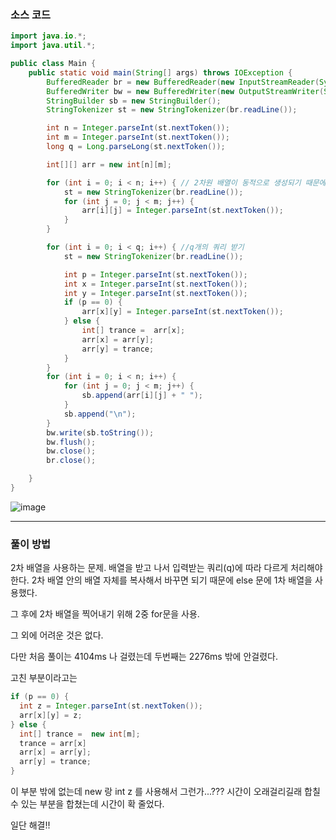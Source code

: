 ### 소스 코드
```java
import java.io.*;
import java.util.*;

public class Main {
    public static void main(String[] args) throws IOException {
        BufferedReader br = new BufferedReader(new InputStreamReader(System.in)); // 기본적으로 enter 를 경계로 인식한다.
        BufferedWriter bw = new BufferedWriter(new OutputStreamWriter(System.out));
        StringBuilder sb = new StringBuilder();
        StringTokenizer st = new StringTokenizer(br.readLine());

        int n = Integer.parseInt(st.nextToken());
        int m = Integer.parseInt(st.nextToken());
        long q = Long.parseLong(st.nextToken());

        int[][] arr = new int[n][m];

        for (int i = 0; i < n; i++) { // 2차원 배열이 동적으로 생성되기 때문에 2중 for문을 사용
            st = new StringTokenizer(br.readLine());
            for (int j = 0; j < m; j++) {
                arr[i][j] = Integer.parseInt(st.nextToken());
            }
        }

        for (int i = 0; i < q; i++) { //q개의 쿼리 받기
            st = new StringTokenizer(br.readLine());

            int p = Integer.parseInt(st.nextToken());
            int x = Integer.parseInt(st.nextToken());
            int y = Integer.parseInt(st.nextToken());
            if (p == 0) {
                arr[x][y] = Integer.parseInt(st.nextToken());
            } else {
                int[] trance =  arr[x];
                arr[x] = arr[y];
                arr[y] = trance;
            }
        }
        for (int i = 0; i < n; i++) {
            for (int j = 0; j < m; j++) {
                sb.append(arr[i][j] + " ");
            }
            sb.append("\n");
        }
        bw.write(sb.toString());
        bw.flush();
        bw.close();
        br.close();

    }
}
```

![image](https://github.com/Drum-J/algorithm/assets/102205699/3021fac3-7174-43e2-8504-9fd4caa14fff)

---
### 풀이 방법
2차 배열을 사용하는 문제. 배열을 받고 나서 입력받는 쿼리(q)에 따라 다르게 처리해야 한다. 2차 배열 안의 배열 자체를 복사해서 바꾸면 되기 때문에 else 문에 1차 배열을 사용했다.

그 후에 2차 배열을 찍어내기 위해 2중 for문을 사용.

그 외에 어려운 것은 없다.

다만 처음 풀이는 4104ms 나 걸렸는데 두번째는 2276ms 밖에 안걸렸다. 

고친 부분이라고는

```java
if (p == 0) {
  int z = Integer.parseInt(st.nextToken());
  arr[x][y] = z;
} else {
  int[] trance =  new int[m];
  trance = arr[x]
  arr[x] = arr[y];
  arr[y] = trance;
}
```
이 부분 밖에 없는데 new 랑 int z 를 사용해서 그런가...??? 시간이 오래걸리길래 합칠 수 있는 부분을 합쳤는데 시간이 확 줄었다.

일단 해결!!
